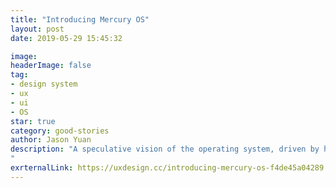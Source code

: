 ```yaml
---
title: "Introducing Mercury OS"
layout: post
date: 2019-05-29 15:45:32

image: 
headerImage: false
tag:
- design system
- ux
- ui
- OS
star: true
category: good-stories
author: Jason Yuan
description: "A speculative vision of the operating system, driven by humane design principles.
"
exrternalLink: https://uxdesign.cc/introducing-mercury-os-f4de45a04289
---
```

